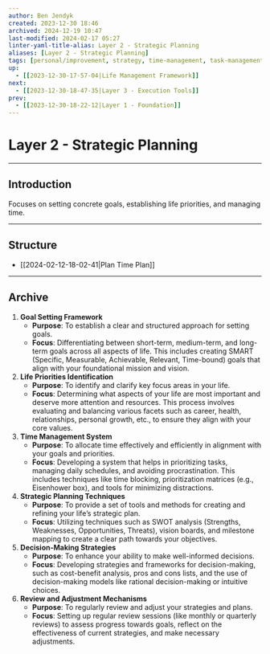 ```yaml
---
author: Ben Jendyk
created: 2023-12-30 18:46
archived: 2024-12-19 10:47
last-modified: 2024-02-17 05:27
linter-yaml-title-alias: Layer 2 - Strategic Planning
aliases: [Layer 2 - Strategic Planning]
tags: [personal/improvement, strategy, time-management, task-management, access/archived]
up: 
  - [[2023-12-30-17-57-04|Life Management Framework]]
next: 
  - [[2023-12-30-18-47-35|Layer 3 - Execution Tools]]
prev: 
  - [[2023-12-30-18-22-12|Layer 1 - Foundation]]
---
```


# Layer 2 - Strategic Planning

--- 

## Introduction

Focuses on setting concrete goals, establishing life priorities, and managing time.

--- 

## Structure

- [[2024-02-12-18-02-41|Plan Time Plan]]

---

## Archive

1. **Goal Setting Framework**
	 - **Purpose**: To establish a clear and structured approach for setting goals.
	 - **Focus**: Differentiating between short-term, medium-term, and long-term goals across all aspects of life. This includes creating SMART (Specific, Measurable, Achievable, Relevant, Time-bound) goals that align with your foundational mission and vision.
2. **Life Priorities Identification**
	 - **Purpose**: To identify and clarify key focus areas in your life.
	 - **Focus**: Determining what aspects of your life are most important and deserve more attention and resources. This process involves evaluating and balancing various facets such as career, health, relationships, personal growth, etc., to ensure they align with your core values.
3. **Time Management System**
	 - **Purpose**: To allocate time effectively and efficiently in alignment with your goals and priorities.
	 - **Focus**: Developing a system that helps in prioritizing tasks, managing daily schedules, and avoiding procrastination. This includes techniques like time blocking, prioritization matrices (e.g., Eisenhower box), and tools for minimizing distractions.
4. **Strategic Planning Techniques**
	 - **Purpose**: To provide a set of tools and methods for creating and refining your life’s strategic plan.
	 - **Focus**: Utilizing techniques such as SWOT analysis (Strengths, Weaknesses, Opportunities, Threats), vision boards, and milestone mapping to create a clear path towards your objectives.
5. **Decision-Making Strategies**
	 - **Purpose**: To enhance your ability to make well-informed decisions.
	 - **Focus**: Developing strategies and frameworks for decision-making, such as cost-benefit analysis, pros and cons lists, and the use of decision-making models like rational decision-making or intuitive choices.
6. **Review and Adjustment Mechanisms**
	 - **Purpose**: To regularly review and adjust your strategies and plans.
	 - **Focus**: Setting up regular review sessions (like monthly or quarterly reviews) to assess progress towards goals, reflect on the effectiveness of current strategies, and make necessary adjustments.
